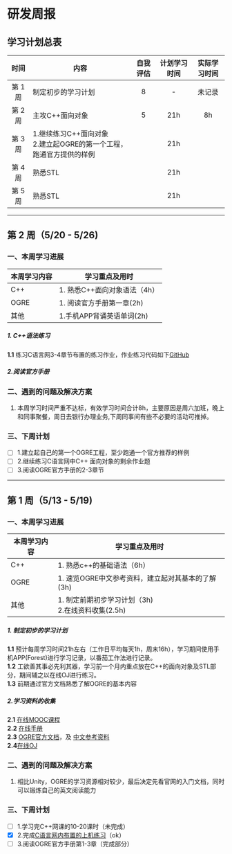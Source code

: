 # 研发周报
## 学习计划总表

时间 | 内容 | 自我评估 |计划学习时间 |实际学习时间
:---:|---|:---:|:---:|:---:
第 1 周 | 制定初步的学习计划 | 8|-|未记录
第 2 周 | 主攻C++面向对象 | 5 |21h|8h
第 3 周 | 1.继续练习C++面向对象<br> 2.建立起OGRE的第一个工程，跑通官方提供的样例 | |21h |
第 4 周 | 熟悉STL | |21h |
第 5 周 | 熟悉STL | |21h |
---
## 第 2 周（5/20 - 5/26)

### 一、本周学习进展
本周学习内容 | 学习重点及用时 
---|---
C++ | 1. 熟悉C++面向对象语法（4h）<br>  
OGRE | 1. 阅读官方手册第一章(2h)
其他 | 1.手机APP背诵英语单词(2h)

##### 1. C++语法练习
**1.1** 练习C语言网3-4章节布置的练习作业，作业练习代码如下[GitHub](https://github.com/HuangLiang806/CPP/blob/master/oop_01_c%E8%AF%AD%E8%A8%80%E7%BD%91%E7%BB%83%E4%B9%A0.cpp)<br>

##### 2.阅读官方手册

### 二、遇到的问题及解决方案
1. 本周学习时间严重不达标，有效学习时间合计8h，主要原因是周六加班，晚上和同事聚餐，周日去银行办理业务,下周同事间有些不必要的活动可推掉。

### 三、下周计划
- [ ] 1.建立起自己的第一个OGRE工程，至少跑通一个官方推荐的样例
- [ ] 2.继续练习C语言网中C++ 面向对象的剩余作业题
- [ ] 3.阅读OGRE官方手册的2-3章节

---
## 第 1 周（5/13 - 5/19)

### 一、本周学习进展
本周学习内容 | 学习重点及用时 
---|---
C++ | 1. 熟悉c++的基础语法（6h）<br>  
OGRE | 1. 速览OGRE中文参考资料，建立起对其基本的了解(3h) 
其他 | 1. 制定前期初步学习计划（3h) <br>2.在线资料收集(2.5h)

##### 1. 制定初步的学习计划
**1.1** 预计每周学习时间21h左右（工作日平均每天1h，周末16h），学习期间使用手机APP(Forest)进行学习记录，以番茄工作法进行记录。<br>
**1.2** 工欲善其事必先利其器，学习前一个月内重点放在C++的面向对象及STL部分，期间辅之以在线OJ进行练习。<br>
**1.3** 前期通过官方文档熟悉了解OGRE的基本内容

##### 2.学习资料的收集
**2.1** [在线MOOC课程](https://study.163.com/course/courseMain.htm?courseId=271005)<br>
**2.2** [在线手册](https://www.runoob.com/cplusplus/cpp-tutorial.html)<br>
**2.3** [OGRE官方文档](https://ogrecave.github.io/ogre/api/latest/building-ogre.html)，及 [中文参考资料](https://www.docin.com/p-1040490658.html)<br>
**2.4**[在线OJ](https://www.dotcpp.com/oj/problemset.html)



### 二、遇到的问题及解决方案
1.  相比Unity，OGRE的学习资源相对较少，最后决定先看官网的入门文档，同时可以锻炼自己的英文阅读能力

### 三、下周计划
- [ ] 1.学习完C++网课的10-20课时（未完成）
- [x] 2.完成[C语言网内布置的上机练习](https://www.dotcpp.com/course/cpp/)（ok）
- [ ] 3.阅读OGRE官方手册第1-3章（完成部分）
